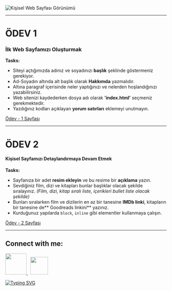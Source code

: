 
![Kişisel Web Sayfası Görünümü](Page.png)

--- 

# ÖDEV 1

### İlk Web Sayfamızı Oluşturmak

**Tasks:**
- Siteyi açtığımızda adınız ve soyadınızı **başlık** şeklinde göstermeniz gerekiyor.
- Ad-Soyadın altında alt başlık olarak **Hakkımda** yazmalıdır.
- Altına paragraf içerisinde neler yaptığınızı ve nelerden hoşlandığınızı yazabilirsiniz.
- Web sitenizi kaydederken dosya adı olarak **'index.html'** seçmeniz gerekmektedir.
- Yazdığınız kodları açıklayan **yorum satırları** eklemeyi unutmayın.

[Ödev - 1 Sayfası](https://app.patika.dev/courses/html/odev1)

---

# ÖDEV 2

#### Kişisel Sayfamızı Detaylandırmaya Devam Etmek

**Tasks:** 
- Sayfanıza bir adet **resim ekleyin** ve bu resime bir **açıklama** yazın.
- Sevdiğiniz film, dizi ve kitapları bunlar başlıklar olacak şekilde sıralayınız. *(Film, dizi, kitap sıralı liste, içerikleri bullet liste olacak şekilde)*
- Bunları sıralarken film ve dizilerin en az bir tanesine **IMDb linki**, kitapların bir tanesine de** Goodreads linkini** yazınız.
- Kurduğunuz yapılarda `block`, `inline` gibi elementler kullanmaya çalışın.

[Ödev - 2 Sayfası](https://app.patika.dev/courses/html/odev2)

---

<div id="contact">

## Connect with me:

  <a href="https://www.linkedin.com/in/samet-tongelci/"><img src="https://external-content.duckduckgo.com/iu/?u=https%3A%2F%2F1.bp.blogspot.com%2F-onvhHUdW1Us%2FYI52e9j4eKI%2FAAAAAAAAE4c%2F6s9wzOpIDYcAo4YmTX1Qg51OlwMFmilFACLcBGAsYHQ%2Fs1600%2FLogo%252BLinkedin.png&f=1&nofb=1&ipt=edb59a1b216c55e3eb63ef45526e2243b3e4291e82b7893c9945047490037ee8&ipo=images" width="66x"> </a>  &nbsp;   <a href="https://mail.google.com/mail/u/0/?fs=1&tf=cm&source=mailto&to=sametongelci@gmail.com"><img src="https://img.icons8.com/ios-glyphs/60/000000/new-post.png" height="55px"/></a>

 </div>

[![Typing SVG](https://readme-typing-svg.herokuapp.com?color=%2318f9ee&size=22&lines=Thanks+for+visiting)](https://git.io/typing-svg)